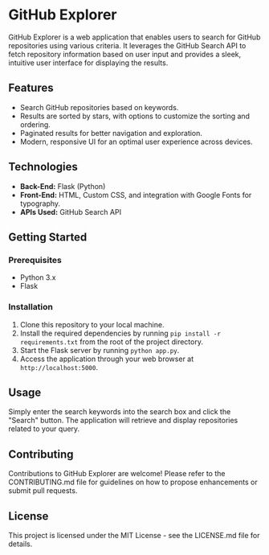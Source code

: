 # GitHub Explorer

GitHub Explorer is a web application that enables users to search for GitHub repositories using various criteria. It leverages the GitHub Search API to fetch repository information based on user input and provides a sleek, intuitive user interface for displaying the results.

## Features

- Search GitHub repositories based on keywords.
- Results are sorted by stars, with options to customize the sorting and ordering.
- Paginated results for better navigation and exploration.
- Modern, responsive UI for an optimal user experience across devices.

## Technologies

- **Back-End:** Flask (Python)
- **Front-End:** HTML, Custom CSS, and integration with Google Fonts for typography.
- **APIs Used:** GitHub Search API

## Getting Started

### Prerequisites

- Python 3.x
- Flask

### Installation

1. Clone this repository to your local machine.
2. Install the required dependencies by running `pip install -r requirements.txt` from the root of the project directory.
3. Start the Flask server by running `python app.py`.
4. Access the application through your web browser at `http://localhost:5000`.

## Usage

Simply enter the search keywords into the search box and click the "Search" button. The application will retrieve and display repositories related to your query.

## Contributing

Contributions to GitHub Explorer are welcome! Please refer to the CONTRIBUTING.md file for guidelines on how to propose enhancements or submit pull requests.

## License

This project is licensed under the MIT License - see the LICENSE.md file for details.
